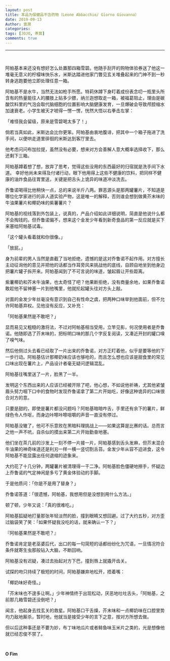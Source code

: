 ```yaml
---
layout: post
title: 本品为保健品不含药物（Leone Abbacchio/ Giorno Giovanna）
date: 2019-09-13
Author: 壹澗
categories: 
tags: [JOJO, 茶茸]
comments: true
--- 
```


***

<br/>

阿帕基本来还没有想好怎么处置那四箱雪碧。他随手刮开的购物体验券送了他这一堆毫无意义的柠檬味快乐水，米斯达踏进他家门瞥见玄关堆叠起来的门神不到一秒转身逃跑要他立即处理任意一箱。

阿帕基不是水牛，当然无法如枪手所愿。特莉休蹲下身盯着成份表念叨一瓶里头所含有的热量能往人的腰肢上贴多少膘，纳兰迦想取走一箱，被福葛阻止，理由是碳酸饮料里的气泡会取代脑细胞的位置影响大脑健康发育，一旦爆破会导致颅腔缩水加速衰老。小学生被天才唬得一愣一愣，恍然大悟以右拳击左掌：

「难怪我会留级，原来是雪碧喝太多了！」

倘若当真如此，米斯达会比你更笨。阿帕基由衷地腹诽，把其中一个箱子拖进了洗手间，以便哄走道里徘徊的米斯达到客厅里去。

他考虑问问布加拉提，虽然没有必要，想来对方会善解人意大概率选择收下，那么还剩下三箱。

阿帕基蹲着想了想，放弃了思考，觉得这些没用的东西最好的归宿就是洗手间下水道。
幸好他尚未来得及付诸行动，眼下他用得上这些不健康的饮料，把同样不健康的油炸食品往胃里送，关键是把舌头上诡异的味道冲淡洗去。

乔鲁诺喝得比他稍快一点，总的来说半斤八两。罪恶源头是那两罐薯片，不知道是哪位化学家进行的非人道实验产物，这是唯一的解释，否则谁会想到做黄芥末味的牛油果薯片和椰奶味的紫薯薯片？

阿帕基的视线落到外包装上，说真的，产品介绍如此详细说明，简直是他说什么都不会掏钱的。但乔鲁诺偏不，想来这个金发少年看到新奇食品的第一反应就是买下来塞给阿帕基试毒。

「这个罐头看着就和你很像。」

「放屁。」

身为前辈的男人当然是直截了当地拒绝，遗憾的是这对乔鲁诺不起作用。对方擅长主动征询他的意见并把他的话都当作耳旁风来挑战他的底线，自顾自地坐到他身边把薯片罐子拆开来。阿帕基闻到了不可言说的味道，皱起眉让开些距离。

紫薯椰奶和芥末牛油果，也太奇怪了吧？他果断拒绝，没有商量余地，如果乔鲁诺敢趁他不留神塞一片到他嘴里，他就抡起罐头往对方头上敲。

对面的金发少年丝毫没有意识到自己有性命之虞，把两种口味举到他面前，但不允许阿帕基弃权。见他没有反应，又补充：

「阿帕基果然是不敢吧？」

显而易见又粗糙的激将法，不过对阿帕基相当受用，立竿见影，何况使用者是乔鲁诺。他随即选了芥末味的，把标明口味的那几个字反复阅读，又凑近开封的罐口嗅了嗅气味。

然后他侧过头去看已经取了一片出来的乔鲁诺，对方正盯着他，似乎是要等他的下一步行动。阿帕基估计那椰奶味应该也够呛的，而且怎么想也应该是甜食里的常见口味出现在薯片上，产品设计者毫无疑问逻辑混乱。

阿帕基往嘴里送了一片，脸黑了一半。

发明这个东西出来的人应该已经被开除了吧，他心想，不如说他祈祷，尤其他紧皱眉头努力咽下口中的食物时发现乔鲁诺拿了第二片开始吃，好像这种诡异的口味很合对方的意。

只要是甜的，即使是薯片都没问题吗？阿帕基暗暗咋舌，手里还有余下的薯片，鲜绿色令人作呕，而身边咔嚓咔嚓咀嚼的声音一直没有停过。

阿帕基没辙了，他可不乐意败在黑暗料理挑战上——如果这算是比赛的话。总而言之他一声不吭，自杀似的摸出来第二片开始勤奋地塞。

他们坐在茶几前的沙发上一刻不停一片接一片，阿帕基感到舌头发麻，但芥末混合牛油果的神奇味道还是利刃一样一横一竖切割舌苔。金发少年从容不迫进食，这令阿帕基不能显露出任何退缩的迹象来。

大约花了十几分钟，两罐薯片被清理得一干二净。阿帕基脸色僵硬地擦手，怀疑边上乔鲁诺的气定神闲是多亏了黄金体验动的手脚。

于是他质问：「你是不是用了替身？」

乔鲁诺答道：「很遗憾，阿帕基，我想用但是没想到用什么方法。」

顿了顿，少年又说：「真的很难吃。」

阿帕基狐疑地打量那张年轻淡然的脸，撞到眼睛又想回避。过了大约五秒，对方歪过脑袋笑了笑：「如果怀疑我没吃的话，就来确认一下？」

『阿帕基果然是不敢吧？』

乔鲁诺肯定是老巫婆后代，出口的每一句简短的话都纷纷化为咒语，一旦情况符合条件就寄生虫那般钻入大脑，不断回响。

阿帕基没有迟疑，凑过去抬起对方下巴，撞到唇上就撬开齿关。

试探的吻只持续了极短的时间，阿帕基嫌弃地松开，捂着嘴：

「椰奶味好奇怪。」

「芥末味也不遑多让啊。」少年神情终于出现松动，厌恶地吐吐舌头，「阿帕基，之前那几箱雪碧还没倒吧？」

闻言，他起身去找玄关的救星。阿帕基口干舌燥，芥末味和一点椰奶味在口腔里势均力敌地厮杀，暂时地，他就当是接受少年的言下之意，按对方所想去做。

但以后这种事还是不要为妙，布丁味地瓜片或者鲱鱼味玉米片之类的，光是想像他就已经忍俊不禁了。

<br/>

**O Fim**